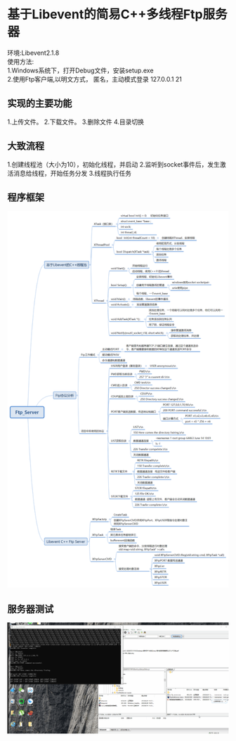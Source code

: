 # 基于Libevent的简易C++多线程Ftp服务器
环境:Libevent2.1.8  
使用方法:  
1.Windows系统下，打开Debug文件，安装setup.exe  
2.使用Ftp客户端,以明文方式， 匿名，主动模式登录 127.0.0.1 21  
## 实现的主要功能
1.上传文件。 2.下载文件。  3.删除文件  4.目录切换  
## 大致流程
1.创建线程池（大小为10），初始化线程，并启动   2.监听到socket事件后，发生激活消息给线程，开始任务分发   3.线程执行任务   
## 程序框架
![image](https://github.com/mantianfeiwu/Ftp_Server/blob/master/Ftp_Server.png)

## 服务器测试
![image](https://github.com/mantianfeiwu/Ftp_Server/blob/master/test.gif)
